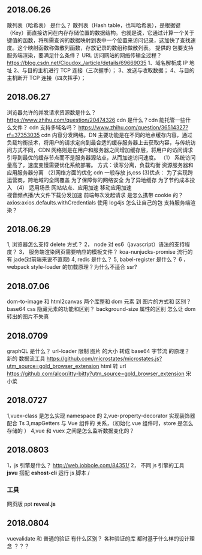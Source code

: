 ## 2018.06.26

散列表（哈希表） 是什么？
散列表（Hash table，也叫哈希表），是根据键（Key）而直接访问在内存存储位置的数据结构。也就是说，它通过计算一个关于键值的函数，将所需查询的数据映射到表中一个位置来访问记录，这加快了查找速度。这个映射函数称做散列函数，存放记录的数组称做散列表。
提供的 包要支持服务端渲染，要满足什么条件？
URL 访问网站的网络传输全过程？
https://blog.csdn.net/Cloudox_/article/details/69669035
1、域名解析成 IP 地址
2、与目的主机进行 TCP 连接（三次握手）；
3、发送与收取数据；
4、与目的主机断开 TCP 连接（四次挥手）；

## 2018.06.27

浏览器允许的并发请求资源数是什么？
https://www.zhihu.com/question/20474326
cdn 是什么？cdn 能托管一些什么文件？ cdn 支持多域名吗？
https://www.zhihu.com/question/36514327?rf=37353035
cdn 内容分发网络。DN 主要功能是在不同的地点缓存内容，通过负载均衡技术，将用户的请求定向到最合适的缓存服务器上去获取内容，与传统访问方式不同，CDN 网络则是在用户和服务器之间增加缓存层，将用户的访问请求引导到最优的缓存节点而不是服务器源站点，从而加速访问速度。
（1） 系统访问量高了，速度变慢需要优化系统部署。
方式：读写分离，负载均衡
资源服务器和应用服务器分离
（2)网络方面的优化
cdn 一般存放 js,css
(3)优点：
为了实现跨运营商，跨地域的全网覆盖
为了保障你的网络安全
为了异地缓存
为了节约成本投入
（4） 适用场景
网站站点、应用加速
移动应用加速  
视音频点播/大文件下载分发加速
前端每次发起请求 是怎么携带 cookie 的？
axios:axios.defaults.withCredentials
使用 log4js
怎么让自己的包 支持服务端渲染？

## 2018.06.29

1, 浏览器怎么支持 delete 方式？
2， node 对 es6（javascript）语法的支持程度？
3， 服务端渲染网页需要响应的模板文件？ koa-nunjucks-promise 流行的有 jade(对前端来说不直观)
4, redis 是什么？
5, babel-register 是什么？
6 ， webpack style-loader 的加载原理？为什么不适合 ssr?

## 2018.07.06

dom-to-image 和 html2canvas 两个库整和 dom 元素 到 图片的方式和 区别？
base64
css 隐藏元素的功能和区别？
background-size 属性的区别
怎么让 dom 转出的图片不失真

## 2018.0709

graphQL 是什么？
url-loader 限制 图片 的大小 转成 base64 字节流 的原理？
新的 数据流工具
https://github.com/microstates/microstates.js?utm_source=gold_browser_extension
html 转 url
https://github.com/alcor/itty-bitty?utm_source=gold_browser_extension
宋小菜

## 2018.0727

1,vuex-class 是怎么实现 namespace 的
2,vue-property-decorator 实现装饰器 配合 Ts
3,mapGetters 与 Vue 组件的 关系，（初始化 vue 组件时，store 是怎么存储的 ）
4,vue 和 vuex 之间是怎么监听数据变化的？

## 2018.0803

1，js 引擎是什么？
http://web.jobbole.com/84351/
2， 不同 js 引擎的工具
**jsvu** 搭配 **eshost-cli** 运行 js 脚本 /

### 工具

网页版 ppt
**reveal.js**

## 2018.0804

vuevalidate 和 普通的验证 有什么区别？ 各种验证的库 都时基于什么样的设计理念 ？？？
